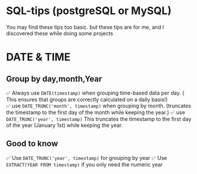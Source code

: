 # SQL-tips (postgreSQL or MySQL)
You may find these tips too basic. but these tips are for me, and I discovered these while doing some projects


# DATE & TIME
## Group by day,month,Year
✅ Always use ```DATE(timestamp)``` when grouping time-based data per day.  ( This ensures that groups are correctly calculated on a daily basis!)  
✅ use ```DATE_TRUNC('month', timestamp)``` when grouping by month. (truncates the timestamp to the first day of the month while keeping the year.)
✅ use ```DATE_TRUNC('year', timestamp)``` This truncates the timestamp to the first day of the year (January 1st) while keeping the year.

## Good to know 
✅ Use ```DATE_TRUNC('year', timestamp)``` for grouping by year
✅ Use ```EXTRACT(YEAR FROM timestamp)``` if you only need the numeric year 
